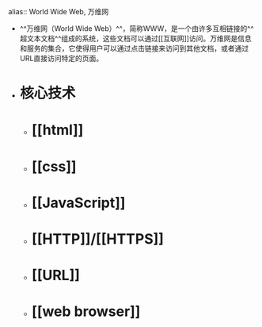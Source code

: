 alias:: World Wide Web, 万维网

- ^^万维网（World Wide Web）^^，简称WWW，是一个由许多互相链接的^^超文本文档^^组成的系统，这些文档可以通过[[互联网]]访问。万维网是信息和服务的集合，它使得用户可以通过点击链接来访问到其他文档，或者通过URL直接访问特定的页面。
- # 核心技术
	- # [[html]]
	- # [[css]]
	- # [[JavaScript]]
	- # [[HTTP]]/[[HTTPS]]
	- # [[URL]]
	- # [[web browser]]